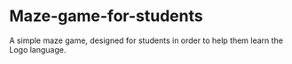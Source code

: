 Maze-game-for-students
======================

A simple maze game, designed for students in order to help them learn the Logo language.
